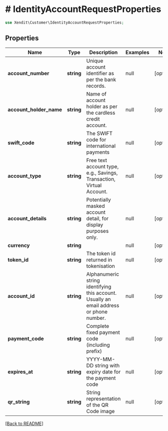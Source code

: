 # # IdentityAccountRequestProperties


```php
use Xendit\Customer\IdentityAccountRequestProperties;
```
## Properties

| Name | Type | Description | Examples | Notes |
| ------------ | ------------- | ------------- | ------------- | -------------|
| **account_number** | **string** | Unique account identifier as per the bank records. | null |  [optional] |
| **account_holder_name** | **string** | Name of account holder as per the cardless credit account. | null |  [optional] |
| **swift_code** | **string** | The SWIFT code for international payments | null |  [optional] |
| **account_type** | **string** | Free text account type, e.g., Savings, Transaction, Virtual Account. | null |  [optional] |
| **account_details** | **string** | Potentially masked account detail, for display purposes only. | null |  [optional] |
| **currency** | **string** |  | null |  [optional] |
| **token_id** | **string** | The token id returned in tokenisation | null |  [optional] |
| **account_id** | **string** | Alphanumeric string identifying this account. Usually an email address or phone number. | null |  [optional] |
| **payment_code** | **string** | Complete fixed payment code (including prefix) | null |  [optional] |
| **expires_at** | **string** | YYYY-MM-DD string with expiry date for the payment code | null |  [optional] |
| **qr_string** | **string** | String representation of the QR Code image | null |  [optional] |


[[Back to README]](../../README.md)
